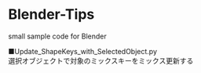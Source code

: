 # Blender-Tips
small sample code for Blender


■Update_ShapeKeys_with_SelectedObject.py  
選択オブジェクトで対象のミックスキーをミックス更新する  
